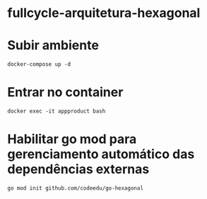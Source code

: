 # fullcycle-arquitetura-hexagonal

# Subir ambiente
    docker-compose up -d

# Entrar no container 
    docker exec -it appproduct bash

# Habilitar go mod para gerenciamento automático das dependências externas
    go mod init github.com/codeedu/go-hexagonal  

